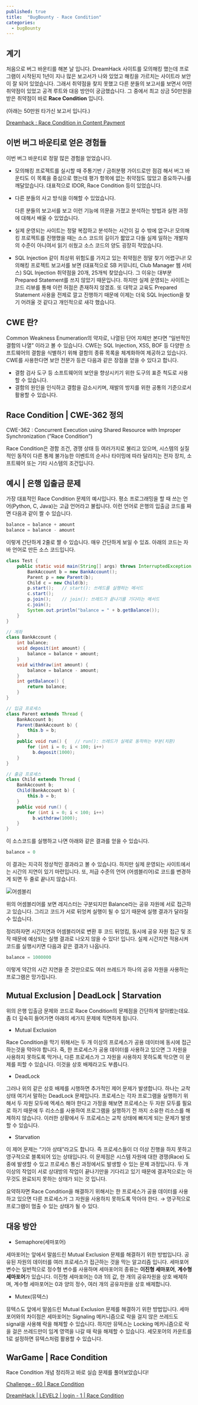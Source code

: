 ```yaml
---
published: true
title:  "BugBounty - Race Condition"
categories:
  - bugBounty
---
```

## 계기

처음으로 버그 바운티를 해본 날 입니다. DreamHack 사이트를 모의해킹 했는데 프로그램이 시작된지 1년이 지나 많은 보고서가 나와 있었고 해킹을 가르치는 사이트라 보안이 잘 되어 있었습니다. 그래서 취약점을 찾지 못했고 다른 분들의 보고서를 보면서 어떤 취약점이 있었고 공격 루트와 대응 방안이 궁금했습니다. 그 중에서 최고 상금 50만원을 받은 취약점이 바로 **Race Condition** 입니다.

(아래는 50만원 타가신 보고서 입니다.)

[Dreamhack : Race Condition in Content Payment](https://patchday.io/reports/109)

## 이번 버그 바운티로 얻은 경험들

이번 버그 바운티로 정말 많은 경험을 얻었습니다.

- 모의해킹 프로젝트를 실시할 때 주통기반 / 금취분평 가이드로만 점검 해서 버그 바운티도 이 목록을 중심으로 했는데 평가 항목에 없는 취약점도 많았고 중요하구나를 깨달았습니다. 대표적으로 IDOR, Race Condition 등이 있었습니다.
    
    
- 다른 분들의 사고 방식을 이해할 수 있었습니다.
    
    다른 분들의 보고서를 보고 이런 기능에 의문을 가졌고 분석하는 방법과 실현 과정에 대해서 배울 수 있었습니다.
    
- 실제 운영되는 사이트는 정말 복잡하고 분석하는 시간이 길 수 밖에 없구나!
모의해킹 프로젝트를 진행했을 때는 소스 코드의 길이가 짧았고 다들 실제 일하는 개발자의 수준이 아니여서 읽기 쉬웠고 소스 코드의 양도 굉장히 작았습니다.

- SQL Injection 같이 최상위 위험도를 가지고 있는 취약점은 정말 찾기 어렵구나!
모의해킹 프로젝트 보고서를 보면 (대표적으로 SB 커뮤니티, Club Manager 웹 서비스) SQL Injection 취약점을 20개, 25개씩 찾았습니다. 그 이유는 대부분 Prepared Statement를 쓰지 않았기 때문입니다. 하지만 실제 운영되는 사이트는 코드 리뷰를 통해 이런 허점은 존재하지 않겠죠. 또 대학교 교육도 Prepared Statement 사용을 전제로 깔고 진행하기 때문에 이제는 더욱 SQL Injection을 찾기 어려울 것 같다고 개인적으로 새각 했습니다.

## CWE 란?

Common Weakness Enumeration의 약자로, 나열된 단어 자체만 본다면 “일반적인 결함의 나열” 이라고 볼 수 있습니다. CWE는 SQL Injection, XSS, BOF 등 다양한 소프트웨어의 결함을 식별하기 위해 결함의 종류 목록을 체계화하여 제공하고 있습니다. CWE를 사용한다면 보안 전문가 등은 다음과 같은 장점을 얻을 수 있다고 합니다.

- 결함 검사 도구 등 소프트웨어의 보안을 향상시키기 위한 도구의 표준 척도로 사용할 수 있습니다.
- 결함의 원인을 인식하고 결함을 감소시키며, 재발의 방지를 위한 공통의 기준으로서 활용할 수 있습니다.

## Race Condition | CWE-362 정의

CWE-362 : Concurrent Execution using Shared Resource with Improper Synchronization (”Race Condition”)

Race Condition은 경함 조건, 경쟁 상태 등 여러가지로 불리고 있으며, 시스템의 실질적인 동작이 다른 통제 불가능한 이벤트의 순서나 타이밍에 따라 달라지는 전자 장치, 소프트웨어 또는 기타 시스템의 조건입니다.

## 예시 | 은행 입출금 문제

가장 대표적인 Race Condition 문제의 예시입니다. 평소 프로그래밍을 할 때 쓰는 언어(Python, C, Java)는 고급 언어라고 불립니다. 이런 언어로 은행의 입출금 코드를 짜면 다음과 같이 짤 수 있습니다.

```python
balance = balance + amount
balance = balance - amount 
```

이렇게 간단하게 2줄로 짤 수 있습니다. 매우 간단하게 보일 수 있죠. 아래의 코드는 자바 언어로 만든 소스 코드입니다. 

```java
class Test {
	public static void main(String[] args) throws InterruptedException {
		BankAccount b = new BankAccount();
		Parent p = new Parent(b);
		Child c = new Child(b);
		p.start();   // start(): 쓰레드를 실행하는 메서드
		c.start();
		p.join();    // join(): 쓰레드가 끝나기를 기다리는 메서드
		c.join();
		System.out.println("balance = " + b.getBalance());
	}
}

// 계좌
class BankAccount {
	int balance;
	void deposit(int amount) {
		balance = balance + amount;
	}
	void withdraw(int amount) {
		balance = balance - amount;
	}
	int getBalance() {
		return balance;
	}
}

// 입금 프로세스
class Parent extends Thread {
	BankAccount b;
	Parent(BankAccount b) {
		this.b = b;
	}
	public void run() {   // run(): 쓰레드가 실제로 동작하는 부분(치환)
		for (int i = 0; i < 100; i++)
		  b.deposit(1000);
	}
}

// 출금 프로세스
class Child extends Thread {
	BankAccount b;
	Child(BankAccount b) {
		this.b = b;
	}
	public void run() {
		for (int i = 0; i < 100; i++)
		  b.withdraw(1000);
	}
}
```

이 소스코드를 실행하고 나면 아래와 같은 결과를 얻을 수 있습니다.

```java
balance = 0
```

이 결과는 지극히 정상적인 결과라고 볼 수 있습니다. 하지만 실제 운영되는 사이트에서는 시간의 지연이 있기 마련입니다. 또, 저급 수준의 언어 (어셈블리어)로 코드를 변경하게 되면 두 줄로 끝나지 않습니다.

![어셈블리](https://github.com/02ggang9/02ggang9.github.io/blob/master/_posts/images/bugBounty/1.png?raw=true)


위의 어셈블리어를 보면 레지스터는 구분되지만 Balance라는 공유 자원에 서로 접근하고 있습니다. 그리고 코드가 서로 뒤엉켜 실행이 될 수 있기 때문에 실행 결과가 달라질 수 있습니다.

정리하자면 시간지연과 어셈블리어로 변환 후 코드 뒤엉킴, 동시에 공유 자원 접근 및 조작 때문에 예상되는 실행 결과로 나오지 않을 수 있다! 입니다. 실제 시간지연 적용시켜 코드를 실행시키면 다음과 같은 결과가 나옵니다.

```java
balance = 1000000
```

이렇게 약간의 시간 지연을 준 것만으로도 여러 쓰레드가 하나의 공유 자원을 사용하는 프로그램은 망가집니다.

## Mutual Exclusion | DeadLock | Starvation

위의 은행 입출금 문제와 코드로 Race Condition의 문제점을 간단하게 알아봤는데요. 좀 더 깊숙히 들어가면 아래의 세가지 문제에 직면하게 됩니다.

- Mutual Exclusion

Race Condition을 막기 위해서는 두 개 이상의 프로세스가 공용 데이터에 동시에 접근 하는것을 막아야 합니다. 죽, 한 프로세스가 공용 데이터를 사용하고 있으면 그 자원을 사용하지 못하도록 막거나, 다른 프로세스가 그 자원을 사용하지 못하도록 막으면 이 문제를 피할 수 있습니다. 이것을 상호 배제라고도 부릅니다.

- DeadLock

그러나 위의 같은 상호 배제를 시행하면 추가적인 제어 문제가 발생합니다. 하나는 교착상태 여기서 말하는 DeadLock 문제입니다. 프로세스는 각자 프로그램을 실행하기 위해서 두 자원 모두에 엑세스 해야 한다고 가정을 해보면 프로세스는 두 자원 모두를 필요로 하기 때문에 두 리소스를 사용하여 프로그램을 실행하기 전 까지 소유한 리소스를 해제하지 않습니다. 이러한 상황에서 두 프로세스는 교착 상태에 빠지게 되는 문제가 발생할 수 있습니다.

- Starvation

이 제어 문제는 “기아 상태”라고도 합니다. 즉 프로세스들이 더 이상 진행을 하지 못하고 영구적으로 블록되어 있는 상태입니다. 이 문제점은 시스템 자원에 대한 경쟁(Race) 도중에 발생할 수 있고 프로세스 통신 과정에서도 발생할 수 있는 문제 과정입니다. 두 개 이상의 작업이 서로 상대방의 작업이 끝나기만을 기다리고 있기 때문에 결과적으로는 아무것도 완료되지 못하는 상태가 되는 것 입니다.

요약하자면 Race Condition을 해결하기 위해서는 한 프로세스가 공용 데이터를 사용하고 있으면 다른 프로세스가 그 자원을 사용하지 못하도록 막아야 한다. → 영구적으로 프로그램이 멈출 수 있는 상태가 될 수 있다.

## 대응 방안

- Semaphore(세마포어)

세마포어는 앞에서 말씀드린 Mutual Exclusion 문제를 해결하기 위한 방법입니다. 공유된 자원의 데이터를 여러 프로세스가 접근하는 것을 막는 알고리즘 입니다. 세마포어 변수는 일반적으로 정수형 변수를 사용하며 세마포어의 종류는 **이진형 세마포어**, **계수형 세마포어**가 있습니다. 이진형 세마포어는 0과 1의 값, 한 개의 공유자원을 상호 배제하며, 계수형 세마포어는 0과 양의 정수, 여러 개의 공유자원을 상호 배제합니다.

- Mutex(뮤텍스)

뮤텍스도 앞에서 말씀드린 Mutual Exclusion 문제를 해결하기 위한 방법입니다. 세마포어와의 차이점은 세마포어는 Signaling 메커니즘으로 락을 걸지 않은 쓰레드도 signal을 사용해 락을 해제할 수 있습니다. 하지만 뮤텍스는 Locking 메커니즘으로 락을 걸은 쓰레드만이 임계 영역을 나갈 때 락을 해제할 수 있습니다. 세모포어의 카운트를 1로 설정하면 뮤텍스처럼 활용할 수 있습니다.

## WarGame | Race Condition

Race Condition 개념 정리하고 바로 실습 문제를 풀어보았습니다!

[Challenge - 60 | Race Condition](https://www.notion.so/Challenge-60-Race-Condition-693d565e5edd41ac9289ca38958b8756?pvs=21) 

[DreamHack | LEVEL2 | login - 1 | Race Condition](https://www.notion.so/DreamHack-LEVEL2-login-1-Race-Condition-f5ee80d4d042479290b5ca44b9c4c91f?pvs=21) 